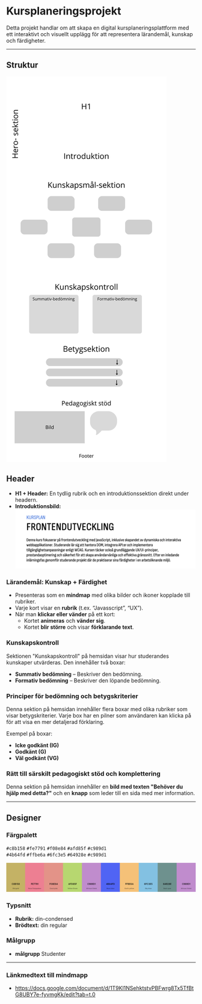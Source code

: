 # Kursplaneringsprojekt

Detta projekt handlar om att skapa en digital kursplaneringsplattform med ett interaktivt och visuellt upplägg för att representera lärandemål, kunskap och färdigheter.

---

## Struktur

![struktur](image-2.png)

## Header 
- **H1 + Header:** En tydlig rubrik och en introduktionssektion direkt under headern.
- **Introduktionsbild:**  
  ![Header](image.png)

### Lärandemål: Kunskap + Färdighet
- Presenteras som en **mindmap** med olika bilder och ikoner kopplade till rubriker.
- Varje kort visar en **rubrik** (t.ex. “Javasscript”, “UX”).
- När man **klickar eller vänder** på ett kort:
  - Kortet **animeras** och **vänder sig**.
  - Kortet **blir större** och visar **förklarande text**.

### Kunskapskontroll

Sektionen "Kunskapskontroll" på hemsidan visar hur studerandes kunskaper utvärderas. Den innehåller två boxar:

- **Summativ bedömning** – Beskriver den bedömning.
- **Formativ bedömning** – Beskriver den löpande bedömning.

### Principer för bedömning och betygskriterier

Denna sektion på hemsidan innehåller flera boxar med olika rubriker som visar betygskriterier. Varje box har en pilner som användaren kan klicka på för att visa en mer detaljerad förklaring.  

Exempel på boxar:  
- **Icke godkänt (IG)**  
- **Godkänt (G)**  
- **Väl godkänt (VG)** 

### Rätt till särskilt pedagogiskt stöd och komplettering

Denna sektion på hemsidan innehåller en **bild med texten "Behöver du hjälp med detta?"** och en **knapp** som leder till en sida med mer information.  

---

## Designer

### Färgpalett 

`#c8b158` `#fe7791` `#f08e84` `#afd85f` `#c989d1`  
`#4b64fd` `#ffbe6a` `#6fc3e5` `#64928e` `#c989d1`

![färgpalett](image-1.png)

### Typsnitt
- **Rubrik:** din-condensed 
- **Brödtext:** din regular

### Målgrupp 
- **målgrupp** Studenter
---


### Länkmedtext till mindmapp 
- https://docs.google.com/document/d/1T9Kl1NSehktstvPBFwrg8Tx5TfBtG8UBY7e-fyvmgKk/edit?tab=t.0